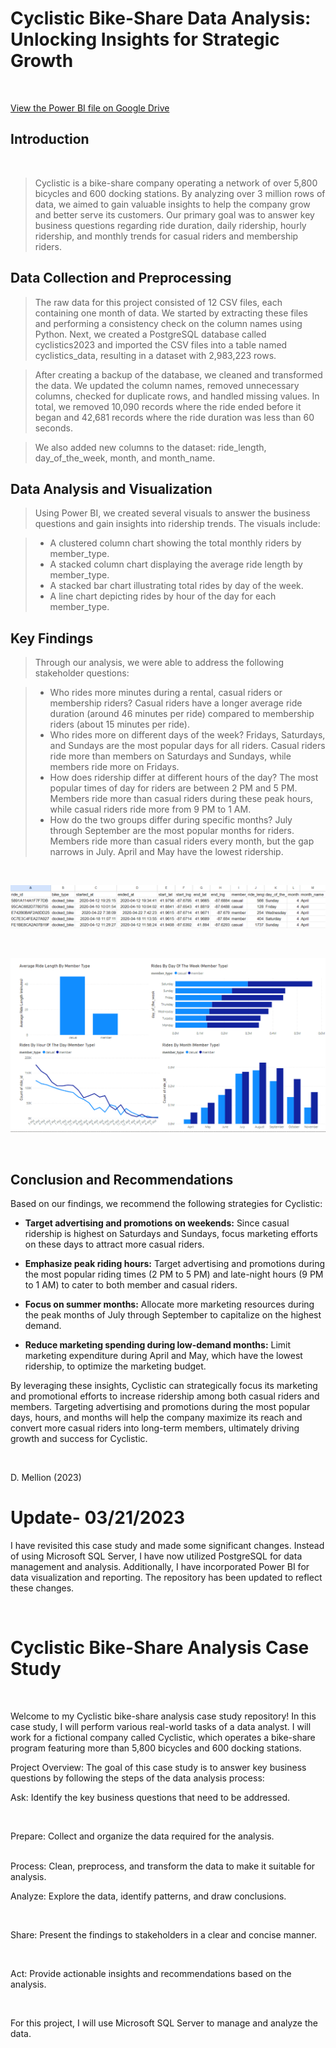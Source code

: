 # Cyclistic Bike-Share Data Analysis: Unlocking Insights for Strategic Growth

<br>

[View the Power BI file on Google Drive](https://drive.google.com/file/d/13xpvzgqHUn4kZIE8KlKCUrxXtwB4UVd2/view?usp=share_link)


## Introduction

<br>

> Cyclistic is a bike-share company operating a network of over 5,800 bicycles and 600 docking stations. By analyzing over 3 million rows of data, we aimed to gain valuable insights to help the company grow and better serve its customers. Our primary goal was to answer key business questions regarding ride duration, daily ridership, hourly ridership, and monthly trends for casual riders and membership riders.

## Data Collection and Preprocessing

> The raw data for this project consisted of 12 CSV files, each containing one month of data. We started by extracting these files and performing a consistency check on the column names using Python. Next, we created a PostgreSQL database called cyclistics2023 and imported the CSV files into a table named cyclistics_data, resulting in a dataset with 2,983,223 rows.

> After creating a backup of the database, we cleaned and transformed the data. We updated the column names, removed unnecessary columns, checked for duplicate rows, and handled missing values. In total, we removed 10,090 records where the ride ended before it began and 42,681 records where the ride duration was less than 60 seconds.

> We also added new columns to the dataset: ride_length, day_of_the_week, month, and month_name.

## Data Analysis and Visualization

> Using Power BI, we created several visuals to answer the business questions and gain insights into ridership trends. The visuals include:

> - A clustered column chart showing the total monthly riders by member_type.
> - A stacked column chart displaying the average ride length by member_type.
> - A stacked bar chart illustrating total rides by day of the week.
> - A line chart depicting rides by hour of the day for each member_type.

## Key Findings

> Through our analysis, we were able to address the following stakeholder questions:

> - Who rides more minutes during a rental, casual riders or membership riders? Casual riders have a longer average ride duration (around 46 minutes per ride) compared to membership riders (about 15 minutes per ride).
> - Who rides more on different days of the week? Fridays, Saturdays, and Sundays are the most popular days for all riders. Casual riders ride more than members on Saturdays and Sundays, while members ride more on Fridays.
> - How does ridership differ at different hours of the day? The most popular times of day for riders are between 2 PM and 5 PM. Members ride more than casual riders during these peak hours, while casual riders ride more from 9 PM to 1 AM.
> - How do the two groups differ during specific months? July through September are the most popular months for riders. Members ride more than casual riders every month, but the gap narrows in July. April and May have the lowest ridership.

<br>

![database screenshot](https://github.com/mellion/CyclisticsData/blob/main/PostgreSQL_March2023/database_ss.png)

<br>

![dash screenshot](https://github.com/mellion/CyclisticsData/blob/main/PostgreSQL_March2023/cyclistic_bi_dash.png)

<br>

## Conclusion and Recommendations

Based on our findings, we recommend the following strategies for Cyclistic:

- **Target advertising and promotions on weekends:** Since casual ridership is highest on Saturdays and Sundays, focus marketing efforts on these days to attract more casual riders.

- **Emphasize peak riding hours:** Target advertising and promotions during the most popular riding times (2 PM to 5 PM) and late-night hours (9 PM to 1 AM) to cater to both member and casual riders.

- **Focus on summer months:** Allocate more marketing resources during the peak months of July through September to capitalize on the highest demand.

- **Reduce marketing spending during low-demand months:** Limit marketing expenditure during April and May, which have the lowest ridership, to optimize the marketing budget.

By leveraging these insights, Cyclistic can strategically focus its marketing and promotional efforts to increase ridership among both casual riders and members. Targeting advertising and promotions during the most popular days, hours, and months will help the company maximize its reach and convert more casual riders into long-term members, ultimately driving growth and success for Cyclistic.

<br>

D. Mellion (2023)

# Update- 03/21/2023
I have revisited this case study and made some significant changes. Instead of using Microsoft SQL Server, I have now utilized PostgreSQL for data management and analysis. Additionally, I have incorporated Power BI for data visualization and reporting. The repository has been updated to reflect these changes.

<br>

# Cyclistic Bike-Share Analysis Case Study

<br>

Welcome to my Cyclistic bike-share analysis case study repository! In this case study, I will perform various real-world tasks of a data analyst. I will work for a fictional company called Cyclistic, which operates a bike-share program featuring more than 5,800 bicycles and 600 docking stations.


Project Overview:
The goal of this case study is to answer key business questions by following the steps of the data analysis process:

Ask: Identify the key business questions that need to be addressed.

<br>

Prepare: Collect and organize the data required for the analysis.

<br>
Process: Clean, preprocess, and transform the data to make it suitable for analysis.

<br>

Analyze: Explore the data, identify patterns, and draw conclusions.

<br>

Share: Present the findings to stakeholders in a clear and concise manner.

<br>

Act: Provide actionable insights and recommendations based on the analysis.

<br>

For this project, I will use Microsoft SQL Server to manage and analyze the data.

<br>
